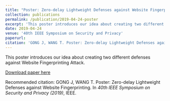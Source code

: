```yaml
---
title: "Poster: Zero-delay Lightweight Defenses against Website Fingerprinting"
collection: publications
permalink: /publication/2019-04-24-poster
excerpt: 'This poster introduces our idea about creating two different defenses against Website Fingerprinting Attack.'
date: 2019-04-24
venue: '40th IEEE Symposium on Security and Privacy'
paperurl: 
citation: 'GONG J, WANG T. Poster: Zero-delay Lightweight Defenses against Website Fingerprinting. In <i>40th IEEE Symposium on Security and Privacy (2019)</i>, IEEE.'
---
```

This poster introduces our idea about creating two different defenses against Website Fingerprinting Attack.

[Download paper here](https://www.ieee-security.org/TC/SP2019/posters/hotcrp_sp19posters-final6.pdf)

Recommended citation: GONG J, WANG T. Poster: Zero-delay Lightweight Defenses against Website Fingerprinting. In <i>40th IEEE Symposium on Security and Privacy (2019)</i>, IEEE.